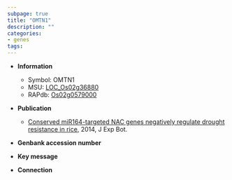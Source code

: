 ```yaml
---
subpage: true
title: "OMTN1"
description: ""
categories:
- genes
tags: 
---
```


* **Information**  
    + Symbol: OMTN1  
    + MSU: [LOC_Os02g36880](http://rice.plantbiology.msu.edu/cgi-bin/ORF_infopage.cgi?orf=LOC_Os02g36880)  
    + RAPdb: [Os02g0579000](http://rapdb.dna.affrc.go.jp/viewer/gbrowse_details/irgsp1?name=Os02g0579000)  

* **Publication**  
    + [Conserved miR164-targeted NAC genes negatively regulate drought resistance in rice](http://www.ncbi.nlm.nih.gov/pubmed?term=Conserved+miR164-targeted+NAC+genes+negatively+regulate+drought+resistance+in+rice%5BTitle%5D), 2014, J Exp Bot.

* **Genbank accession number**  

* **Key message**  

* **Connection**  



